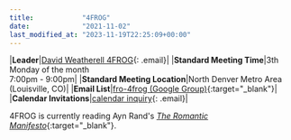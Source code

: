 ```yaml
---
title:            "4FROG"
date:             "2021-11-02"
last_modified_at: "2023-11-19T22:25:09+00:00"
---
```


|**Leader**|[David Weatherell 4FROG](){: .email}|
|**Standard Meeting Time**|3th Monday of the month<br />7:00pm - 9:00pm|
|**Standard Meeting Location**|North Denver Metro Area<br />(Louisville, CO)|
|**Email List**|[fro-4frog (Google Group)](http://groups.google.com/group/fro-4frog){:target="&lowbar;blank"}|
|**Calendar Invitations**|[calendar inquiry](){: .email}|

4FROG is currently reading Ayn Rand's [_The Romantic Manifesto_](https://www.amazon.com/Romantic-Manifesto-Philosophy-Literature-Shakespeare/dp/0451149165/){:target="&lowbar;blank"}.

